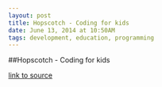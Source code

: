```yaml
---
layout: post
title: Hopscotch - Coding for kids
date: June 13, 2014 at 10:50AM
tags: development, education, programming
---
```

##Hopscotch - Coding for kids

[link to source](http://ift.tt/15esE4B) 
